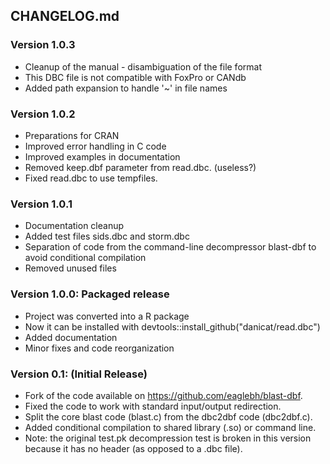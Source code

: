 ## CHANGELOG.md

### Version 1.0.3
- Cleanup of the manual - disambiguation of the file format
- This DBC file is not compatible with FoxPro or CANdb
- Added path expansion to handle '~' in file names

### Version 1.0.2
- Preparations for CRAN
- Improved error handling in C code
- Improved examples in documentation
- Removed keep.dbf parameter from read.dbc. (useless?)
- Fixed read.dbc to use tempfiles.

### Version 1.0.1
- Documentation cleanup
- Added test files sids.dbc and storm.dbc
- Separation of code from the command-line decompressor blast-dbf to avoid conditional compilation
- Removed unused files

### Version 1.0.0: Packaged release
- Project was converted into a R package
- Now it can be installed with devtools::install_github("danicat/read.dbc")
- Added documentation
- Minor fixes and code reorganization

### Version 0.1: (Initial Release)  

- Fork of the code available on https://github.com/eaglebh/blast-dbf.  
- Fixed the code to work with standard input/output redirection.  
- Split the core blast code (blast.c) from the dbc2dbf code (dbc2dbf.c).  
- Added conditional compilation to shared library (.so) or command line.  
- Note: the original test.pk decompression test is broken in this version because it has no header (as opposed to a .dbc file).  
